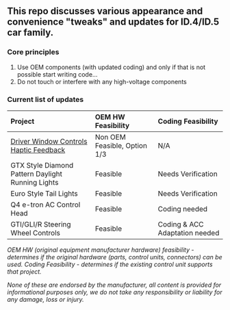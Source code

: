 ## This repo discusses various appearance and convenience "tweaks" and updates for ID.4/ID.5 car family. 

### Core principles

1.	Use OEM components (with updated coding) and only if that is not possible start writing code...
2.	Do not touch or interfere with any high-voltage components

### Current list of updates



| Project | OEM HW Feasibility | Coding Feasibility |
| :------------- | :------------- | :------------- |
| [Driver Window Controls Haptic Feedback](</Driver%20Window%20Controls%20Haptic%20Feedback.md>) | Non OEM Feasible, Option 1/3 | N/A |
| GTX Style Diamond Pattern Daylight Running Lights | Feasible | Needs Verification |
| Euro Style Tail Lights | Feasible | Needs Verification |
| Q4 e-tron AC Control Head | Feasible | Coding needed |
| GTI/GLI/R Steering Wheel Controls | Feasible | Coding & ACC Adaptation needed |


   _OEM HW (original equipment manufacturer hardware) feasibility - determines if the original hardware (parts, control units, connectors) can be used. Coding Feasibility - determines if the existing control unit supports that project._


_None of these are endorsed by the manufacturer, all content is provided for informational purposes only, we do not take any responsibility or liability for any damage, loss or injury._
